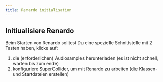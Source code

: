 ```yaml
---
title: Renardo initialisation
---
```


## Initiualisiere Renardo

Beim Starten von Renardo solltest Du eine spezielle Schnittstelle mit 2 Tasten haben, klicke auf:
1. die (erforderlichen) Audiosamples herunterladen (es ist nicht schnell, warten bis zum ende)
2. konfiguriere SuperCollider, um mit Renardo zu arbeiten (die Klassen- und Startdateien erstellen)

